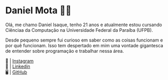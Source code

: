 
# Daniel Mota 👨‍🎓

Olá, me chamo Daniel Isaque, tenho 21 anos e atualmente estou cursando Ciênciaa da Computação na Universidade Federal da Paraíba (UFPB).

Desde pequeno sempre fui curioso em saber como as coisas funcionam e por quê funcionam. Isso tem despertado em mim uma vontade gigantesca de entender sobre programação e trabalhar nessa área.

📸 | [Instagram](https://instagram.com/danielisaquee/)\
🔗 | [Linkedin](https://www.linkedin.com/in/danielisaque/)\
🖥 | [GitHub](https://github.com/danielisaque/)

